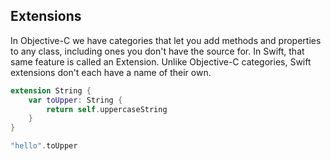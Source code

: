 Extensions
-----

In Objective-C we have categories that let you add methods and
properties to any class, including ones you don't have the source
for. In Swift, that same feature is called an Extension. Unlike Objective-C
categories, Swift extensions don't each have a name of their own.

~~~swift
extension String {
    var toUpper: String {
        return self.uppercaseString
    }
}

"hello".toUpper
~~~

